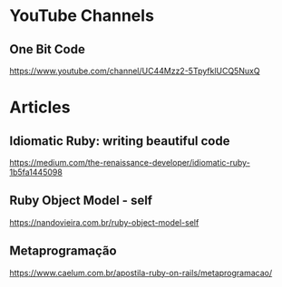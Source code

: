 # YouTube Channels
## One Bit Code
https://www.youtube.com/channel/UC44Mzz2-5TpyfklUCQ5NuxQ

# Articles

## Idiomatic Ruby: writing beautiful code
https://medium.com/the-renaissance-developer/idiomatic-ruby-1b5fa1445098

## Ruby Object Model - self
https://nandovieira.com.br/ruby-object-model-self

## Metaprogramação
https://www.caelum.com.br/apostila-ruby-on-rails/metaprogramacao/